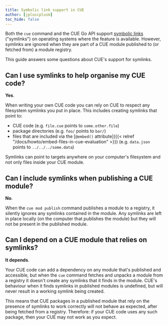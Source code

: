 ```yaml
---
title: Symbolic link support in CUE
author: [jpluscplusm]
toc_hide: false
---
```


Both the `cue` command and the CUE Go API support
[symbolic links](https://en.wikipedia.org/wiki/Symbolic_link)
("symlinks") on operating systems where the feature is available.
However, symlinks are ignored when they are part of a CUE module published to
(or fetched from) a module registry.

This guide answers some questions about CUE's support for symlinks.

## Can I use symlinks to help organise my CUE code?

**Yes**.

When writing your own CUE code you can rely on CUE to respect any filesystem
symlinks you put in place.
This includes creating symlinks that point to:

- CUE code (e.g. `file.cue` points to `some.other.file`)
- package directories (e.g. `foo/` points to `bar/`)
- files that are included via the
  [`@embed()` attribute]({{< relref "/docs/howto/embed-files-in-cue-evaluation" >}})
  (e.g. `data.json` points to `../../../some.data`)

Symlinks can point to targets anywhere on your computer's filesystem and not
only files inside your CUE module.

## Can I include symlinks when publishing a CUE module?

**No**.

When the `cue mod publish` command publishes a module to a registry,
it silently ignores any symlinks contained in the module.
Any symlinks are left in place locally (on the computer that publishes the
module) but they will not be present in the published module.

## Can I depend on a CUE module that relies on symlinks?

**It depends**.

Your CUE code can add a dependency on any module that's published and
accessible, but when the `cue` command fetches and unpacks a module from a
registry it doesn't create any symlinks that it finds in the module.
CUE's behaviour when it finds symlinks in published modules is undefined,
but will never result in a working symlink being created.

This means that CUE packages in a published module that rely on the presence of
symlinks to work correctly will not behave as expected, after being fetched
from a registry.
Therefore: if your CUE code uses any such package, then your CUE may not work
as you expect.
